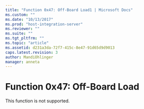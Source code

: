 ```yaml
---
title: "Function 0x47: Off-Board Load1 | Microsoft Docs"
ms.custom: ""
ms.date: "10/13/2017"
ms.prod: "host-integration-server"
ms.reviewer: ""
ms.suite: ""
ms.tgt_pltfrm: ""
ms.topic: "article"
ms.assetid: d231a3da-72f7-415c-8e47-91d65d9d9013
caps.latest.revision: 3
author: MandiOhlinger
manager: anneta
---
```

# Function 0x47: Off-Board Load
This function is not supported.